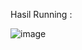 Hasil Running :

![image](https://github.com/user-attachments/assets/deddb9f4-e508-485b-a391-2a6a3347be72)
